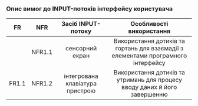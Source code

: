 ### Опис вимог до INPUT-потоків інтерфейсу користувача

| FR | NFR | Засіб INPUT-потоку | Особливості використання |
|:--:|:---:|:------------------:|:------------------------:|
| | NFR1.1 | сенсорний екран | Використання дотиків та гортань для взаємадії з елементами програмного інтерфейсу |
| FR1.1 | NFR1.2 | інтегрована клавіатура пристрою | Використання дотиків та утримань для процесу вводу даних й його завершенню |